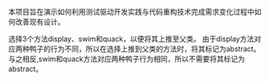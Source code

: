 本项目旨在演示如何利用测试驱动开发实践与代码重构技术完成需求变化过程中如何改善现有设计。

选择3个方法display、swim和quack，以便将其上推至父类。
由于display方法对应两种鸭子的行为不同，所以在选择上推到父类的方法时，将其标记为abstract。
与之相反,swim和quack方法对应两种鸭子行为相同，所以不需要将其标记为abstract。